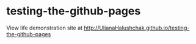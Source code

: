 # testing-the-github-pages
View life demonstration site at http://UlianaHalushchak.github.io/testing-the-github-pages
